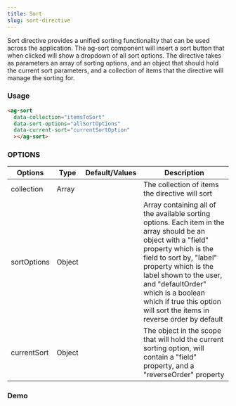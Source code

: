 ```yaml
---
title: Sort
slug: sort-directive
---
```


Sort directive provides a unified sorting functionality that can be used across the application. The ag-sort component will insert a sort button that when clicked will show a dropdown of all sort options. The directive takes as parameters an array of sorting options, and an object that should hold the current sort parameters, and a collection of items that the directive will manage the sorting for.

### Usage
```html
<ag-sort
  data-collection="itemsToSort"
  data-sort-options="allSortOptions"
  data-current-sort="currentSortOption"
  ></ag-sort>
```

### OPTIONS
| Options                  | Type         	   | Default/Values      |   Description              |
| ------------------------ | ----------------- | ------------------- | -------------------------- |      
| collection               | Array             |                     | The collection of items the directive will sort                           |
| sortOptions              | Object            |                     | Array containing all of the available sorting options. Each item in the array should be an object with a "field" property which is the field to sort by, "label" property which is the label shown to the user, and "defaultOrder" which is a boolean which if true this option will sort the items in reverse order by default                           |
| currentSort              | Object            |                     | The object in the scope that will hold the current sorting option, will contain a "field" property, and a "reverseOrder" property                           |

### Demo
<ag-sort
  data-collection="itemsToSort"
  data-sort-options="allSortOptions"
  data-current-sort="currentSortOption"></ag-sort>
